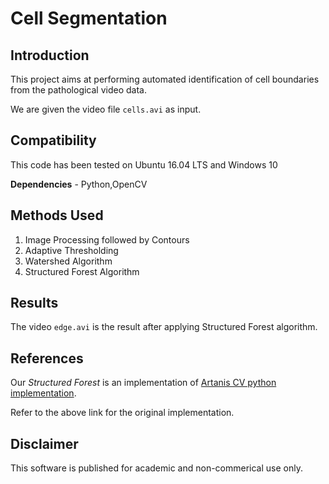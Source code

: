 Cell Segmentation
==================


## Introduction

This project aims at performing automated identification of cell boundaries from the pathological video data.

We are given the video file `cells.avi` as input. 


## Compatibility

This code has been tested on Ubuntu 16.04 LTS and Windows 10

**Dependencies** - Python,OpenCV


## Methods Used

1. Image Processing followed by Contours
2. Adaptive Thresholding
3. Watershed Algorithm
4. Structured Forest Algorithm


## Results

The video `edge.avi` is the result after applying Structured Forest algorithm.


## References

Our *Structured Forest* is an implementation of [Artanis CV python implementation](https://github.com/ArtanisCV/StructuredForests).

Refer to the above link for the original implementation.


## Disclaimer

This software is published for academic and non-commerical use only.
